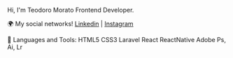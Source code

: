 Hi, I'm Teodoro Morato
Frontend Developer.


🌍 My social networks!
[Linkedin](https://www.linkedin.com/in/teodoro-morato-785ab5b5/) | [Instagram](https://www.instagram.com/teodoro_morato/)


🔧 Languages and Tools:
HTML5
CSS3
Laravel
React
ReactNative
Adobe Ps, Ai, Lr
